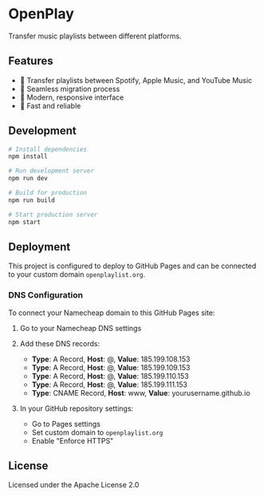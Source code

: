 # OpenPlay

Transfer music playlists between different platforms.

## Features

- 🎵 Transfer playlists between Spotify, Apple Music, and YouTube Music
- 🔄 Seamless migration process
- 🎨 Modern, responsive interface
- 🚀 Fast and reliable

## Development

```bash
# Install dependencies
npm install

# Run development server
npm run dev

# Build for production
npm run build

# Start production server
npm start
```

## Deployment

This project is configured to deploy to GitHub Pages and can be connected to your custom domain `openplaylist.org`.

### DNS Configuration

To connect your Namecheap domain to this GitHub Pages site:

1. Go to your Namecheap DNS settings
2. Add these DNS records:
   - **Type**: A Record, **Host**: @, **Value**: 185.199.108.153
   - **Type**: A Record, **Host**: @, **Value**: 185.199.109.153
   - **Type**: A Record, **Host**: @, **Value**: 185.199.110.153
   - **Type**: A Record, **Host**: @, **Value**: 185.199.111.153
   - **Type**: CNAME Record, **Host**: www, **Value**: yourusername.github.io

3. In your GitHub repository settings:
   - Go to Pages settings
   - Set custom domain to `openplaylist.org`
   - Enable "Enforce HTTPS"

## License

Licensed under the Apache License 2.0
